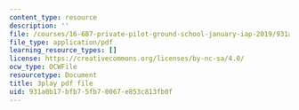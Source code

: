 ```yaml
---
content_type: resource
description: ''
file: /courses/16-687-private-pilot-ground-school-january-iap-2019/931a0b17bfb75fb70067e853c813fb0f_OlQie93CwLY.pdf
file_type: application/pdf
learning_resource_types: []
license: https://creativecommons.org/licenses/by-nc-sa/4.0/
ocw_type: OCWFile
resourcetype: Document
title: 3play pdf file
uid: 931a0b17-bfb7-5fb7-0067-e853c813fb0f
---
```

